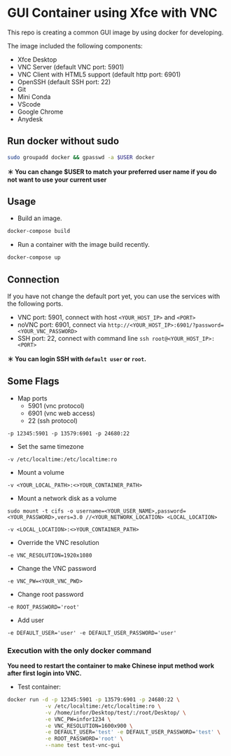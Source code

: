 
# GUI Container using Xfce with VNC

This repo is creating a common GUI image by using docker for developing.

The image included the following components:

* Xfce Desktop
* VNC Server (default VNC port: 5901)
* VNC Client with HTML5 support (default http port: 6901)
* OpenSSH (default SSH port: 22)
* Git
* Mini Conda
* VScode
* Google Chrome
* Anydesk

## Run docker without sudo

```bash
sudo groupadd docker && gpasswd -a $USER docker
```

**＊ You can change $USER to match your preferred user name if you do not want to use your current user**

## Usage

- Build an image.

```bash
docker-compose build
```

- Run a container with the image build recently.

```bash
docker-compose up
```

## Connection

If you have not change the default port yet, you can use the services with the following ports.

* VNC port: 5901, connect with host `<YOUR_HOST_IP>` and `<PORT>`
* noVNC port: 6901, connect via `http://<YOUR_HOST_IP>:6901/?password=<YOUR_VNC_PASSWORD>`
* SSH port: 22, connect with command line `ssh root@<YOUR_HOST_IP>:<PORT>`

**＊ You can login SSH with `default user` or `root`.**

## Some Flags

* Map ports
    - 5901 (vnc protocol)
    - 6901 (vnc web access)
    - 22 (ssh protocol)

`-p 12345:5901 -p 13579:6901 -p 24680:22`

* Set the same timezone

`-v /etc/localtime:/etc/localtime:ro`

* Mount a volume

`-v <YOUR_LOCAL_PATH>:<>YOUR_CONTAINER_PATH>`

* Mount a network disk as a volume

`sudo mount -t cifs -o username=<YOUR_USER_NAME>,password=<YOUR_PASSWORD>,vers=3.0 //<YOUR_NETWORK_LOCATION> <LOCAL_LOCATION>`

`-v <LOCAL_LOCATION>:<>YOUR_CONTAINER_PATH>`

* Override the VNC resolution

`-e VNC_RESOLUTION=1920x1080`

* Change the VNC password

`-e VNC_PW=<YOUR_VNC_PWD>`

* Change root password

`-e ROOT_PASSWORD='root'`

* Add user

`-e DEFAULT_USER='user' -e DEFAULT_USER_PASSWORD='user'`


### Execution with the only docker command

**You need to restart the container to make Chinese input method work after first login into VNC.**

* Test container:

```bash
docker run -d -p 12345:5901 -p 13579:6901 -p 24680:22 \
            -v /etc/localtime:/etc/localtime:ro \
            -v /home/infor/Desktop/test/:/root/Desktop/ \
            -e VNC_PW=infor1234 \
            -e VNC_RESOLUTION=1600x900 \
            -e DEFAULT_USER='test' -e DEFAULT_USER_PASSWORD='test' \
            -e ROOT_PASSWORD='root' \
            --name test test-vnc-gui
```


